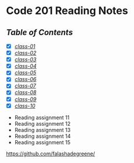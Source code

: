 # **Code 201 Reading Notes**

## *Table of Contents*

- [X] *[class-01](https://github.com/falashadegreene/Reading-notes-201/class-01.md)*
- [X] *[class-02](https://github.com/falashadegreene/Reading-notes-201/class-02.md)*
- [X] *[class-03](https://github.com/falashadegreene/Reading-notes-201/class-03.md)*
- [X] *[class-04](https://github.com/falashadegreene/Reading-notes-201/class-04.md)*
- [X] *[class-05](https://github.com/falashadegreene/Reading-notes-201/class-05.md)*
- [X] *[class-06](https://github.com/falashadegreene/Reading-notes-201/class-06.md)*
- [X] *[class-07](https://github.com/falashadegreene/Reading-notes-201/class-07.md)*
- [X] *[class-08](https://github.com/falashadegreene/Reading-notes-201/class-08.md)*
- [X] *[class-09](https://github.com/falashadegreene/Reading-notes-201/class-09.md)*
- [X] *[class-10](https://github.com/falashadegreene/Reading-notes-201/class-09.md)*
- Reading assignment 11
- Reading assignment 12
- Reading assignment 13
- Reading assignment 14
- Reading assignment 15

<https://github.com/falashadegreene/>
